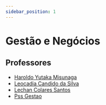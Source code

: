 ```yaml
---
sidebar_position: 1
---
```


# Gestão e Negócios


## Professores

- [Haroldo Yutaka Misunaga](haroldo_yutaka_misunaga)
- [Leocadia Candido da Silva](leocadia_candido_da_silva)
- [Lechan Colares Santos](lechan_colares_santos)
- [Pss Gestao](pss_gestao)